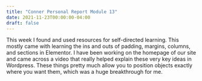 ```yaml
---
title: "Conner Personal Report Module 13"
date: 2021-11-23T00:00:00-04:00
draft: false
---
```

This week I found and used resources for self-directed learning. This mostly came with learning the ins and outs of padding, margins, columns, and sections in Elementor. I have been working on the homepage of our site and came across a video that really helped explain these very key ideas in Wordpress. These things pretty much allow you to position objects exactly where you want them, which was a huge breakthrough for me.
